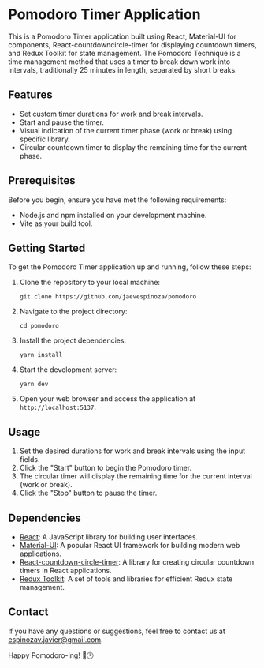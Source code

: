 # Pomodoro Timer Application

This is a Pomodoro Timer application built using React, Material-UI for components, React-countdowncircle-timer for displaying countdown timers, and Redux Toolkit for state management. The Pomodoro Technique is a time management method that uses a timer to break down work into intervals, traditionally 25 minutes in length, separated by short breaks.

## Features

- Set custom timer durations for work and break intervals.
- Start and pause the timer.
- Visual indication of the current timer phase (work or break) using specific library.
- Circular countdown timer to display the remaining time for the current phase.

## Prerequisites

Before you begin, ensure you have met the following requirements:

- Node.js and npm installed on your development machine.
- Vite as your build tool.

## Getting Started

To get the Pomodoro Timer application up and running, follow these steps:

1. Clone the repository to your local machine:

   ```shell
   git clone https://github.com/jaevespinoza/pomodoro
   ```

2. Navigate to the project directory:

   ```shell
   cd pomodoro
   ```

3. Install the project dependencies:

   ```shell
   yarn install
   ```

4. Start the development server:

   ```shell
   yarn dev
   ```

5. Open your web browser and access the application at `http://localhost:5137`.

## Usage

1. Set the desired durations for work and break intervals using the input fields.
2. Click the "Start" button to begin the Pomodoro timer.
3. The circular timer will display the remaining time for the current interval (work or break).
4. Click the "Stop" button to pause the timer.

## Dependencies

- [React](https://reactjs.org/): A JavaScript library for building user interfaces.
- [Material-UI](https://material-ui.com/): A popular React UI framework for building modern web applications.
- [React-countdown-circle-timer](https://www.npmjs.com/package/react-countdown-circle-timer): A library for creating circular countdown timers in React applications.
- [Redux Toolkit](https://redux-toolkit.js.org/): A set of tools and libraries for efficient Redux state management.

## Contact

If you have any questions or suggestions, feel free to contact us at [espinozav.javier@gmail.com](mailto:espinozav.javier@gmail.com).

Happy Pomodoro-ing! 🍅🕒
